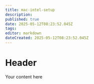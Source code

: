 ```yaml
---
title: mac-intel-setup
description: 
published: true
date: 2025-05-12T08:23:52.045Z
tags: 
editor: markdown
dateCreated: 2025-05-12T08:23:52.045Z
---
```


# Header
Your content here